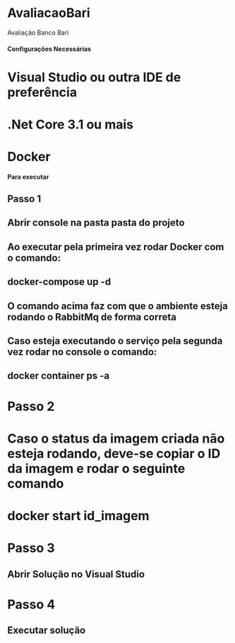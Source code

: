 # AvaliacaoBari
Avaliação Banco Bari

#### Configurações Necessárias ####
# Visual Studio ou outra IDE de preferência
# .Net Core 3.1 ou mais
# Docker

#### Para executar ####
## Passo 1
## Abrir console na pasta pasta do projeto 
## Ao executar pela primeira vez rodar Docker com o comando: 
## docker-compose up -d
## O comando acima faz com que o ambiente esteja rodando o RabbitMq de forma correta
## Caso esteja executando o serviço pela segunda vez rodar no console o comando:
## docker container ps -a

# Passo 2
# Caso o status da imagem criada não esteja rodando, deve-se copiar o ID da imagem e rodar o seguinte comando
# docker start id_imagem

# Passo 3
## Abrir Solução no Visual Studio

# Passo 4
## Executar solução




